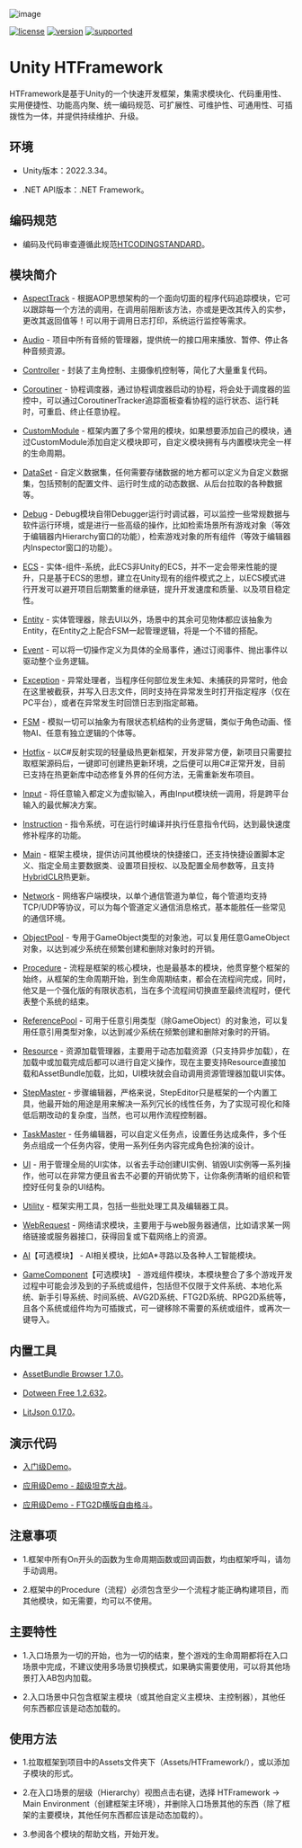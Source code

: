 ![image](Editor/Main/Texture/HTFrameworkLOGOTitle.png)

[![license](https://img.shields.io/badge/license-MIT-blue.svg)](https://github.com/SaiTingHu/HTFramework/blob/master/LICENSE)
[![version](https://img.shields.io/github/v/release/SaiTingHu/HTFramework?color=green&label=version)](https://github.com/SaiTingHu/HTFramework/releases)
[![supported](https://img.shields.io/badge/supported-Unity-success.svg)](https://unity.com/)

# Unity HTFramework

HTFramework是基于Unity的一个快速开发框架，集需求模块化、代码重用性、实用便捷性、功能高内聚、统一编码规范、可扩展性、可维护性、可通用性、可插拨性为一体，并提供持续维护、升级。

## 环境

- Unity版本：2022.3.34。

- .NET API版本：.NET Framework。

## 编码规范

- 编码及代码审查遵循此规范[HTCODINGSTANDARD](https://github.com/SaiTingHu/HTFramework/blob/master/HTCODINGSTANDARD.md)。

## 模块简介

- [AspectTrack](https://wanderer.blog.csdn.net/article/details/85617377) - 根据AOP思想架构的一个面向切面的程序代码追踪模块，它可以跟踪每一个方法的调用，在调用前阻断该方法，亦或是更改其传入的实参，更改其返回值等！可以用于调用日志打印，系统运行监控等需求。

- [Audio](https://wanderer.blog.csdn.net/article/details/89874351) - 项目中所有音频的管理器，提供统一的接口用来播放、暂停、停止各种音频资源。

- [Controller](https://wanderer.blog.csdn.net/article/details/89416110) - 封装了主角控制、主摄像机控制等，简化了大量重复代码。

- [Coroutiner](https://wanderer.blog.csdn.net/article/details/91492838) - 协程调度器，通过协程调度器启动的协程，将会处于调度器的监控中，可以通过CoroutinerTracker追踪面板查看协程的运行状态、运行耗时，可重启、终止任意协程。

- [CustomModule](https://wanderer.blog.csdn.net/article/details/103390089) - 框架内置了多个常用的模块，如果想要添加自己的模块，通过CustomModule添加自定义模块即可，自定义模块拥有与内置模块完全一样的生命周期。

- [DataSet](https://wanderer.blog.csdn.net/article/details/89395574) - 自定义数据集，任何需要存储数据的地方都可以定义为自定义数据集，包括预制的配置文件、运行时生成的动态数据、从后台拉取的各种数据等。

- [Debug](https://wanderer.blog.csdn.net/article/details/102570194) - Debug模块自带Debugger运行时调试器，可以监控一些常规数据与软件运行环境，或是进行一些高级的操作，比如检索场景所有游戏对象（等效于编辑器内Hierarchy窗口的功能），检索游戏对象的所有组件（等效于编辑器内Inspector窗口的功能）。

- [ECS](https://wanderer.blog.csdn.net/article/details/106619485) - 实体-组件-系统，此ECS非Unity的ECS，并不一定会带来性能的提升，只是基于ECS的思想，建立在Unity现有的组件模式之上，以ECS模式进行开发可以避开项目后期繁重的继承链，提升开发速度和质量、以及项目稳定性。

- [Entity](https://wanderer.blog.csdn.net/article/details/101541066) - 实体管理器，除去UI以外，场景中的其余可见物体都应该抽象为Entity，在Entity之上配合FSM一起管理逻辑，将是一个不错的搭配。

- [Event](https://wanderer.blog.csdn.net/article/details/85689865) - 可以将一切操作定义为具体的全局事件，通过订阅事件、抛出事件以驱动整个业务逻辑。

- [Exception](https://wanderer.blog.csdn.net/article/details/102894933) - 异常处理者，当程序任何部位发生未知、未捕获的异常时，他会在这里被截获，并写入日志文件，同时支持在异常发生时打开指定程序（仅在PC平台），或者在异常发生时回馈日志到指定邮箱。

- [FSM](https://wanderer.blog.csdn.net/article/details/86073351) - 模拟一切可以抽象为有限状态机结构的业务逻辑，类似于角色动画、怪物AI、任意有独立逻辑的个体等。

- [Hotfix](https://wanderer.blog.csdn.net/article/details/90479971) - 以C#反射实现的轻量级热更新框架，开发非常方便，新项目只需要拉取框架源码后，一键即可创建热更新环境，之后便可以用C#正常开发，目前已支持在热更新库中动态修复外界的任何方法，无需重新发布项目。

- [Input](https://wanderer.blog.csdn.net/article/details/89001848) - 将任意输入都定义为虚拟输入，再由Input模块统一调用，将是跨平台输入的最优解决方案。

- [Instruction](https://wanderer.blog.csdn.net/article/details/130918484) - 指令系统，可在运行时编译并执行任意指令代码，达到最快速度修补程序的功能。

- [Main](https://wanderer.blog.csdn.net/article/details/102956756) - 框架主模块，提供访问其他模块的快捷接口，还支持快捷设置脚本定义、指定全局主要数据类、设置项目授权、以及配置全局参数等，且支持[HybridCLR](https://wanderer.blog.csdn.net/article/details/140084724)热更新。

- [Network](https://wanderer.blog.csdn.net/article/details/103575999) - 网络客户端模块，以单个通信管道为单位，每个管道均支持TCP/UDP等协议，可以为每个管道定义通信消息格式，基本能胜任一些常见的通信环境。

- [ObjectPool](https://wanderer.blog.csdn.net/article/details/86610600) - 专用于GameObject类型的对象池，可以复用任意GameObject对象，以达到减少系统在频繁创建和删除对象时的开销。

- [Procedure](https://wanderer.blog.csdn.net/article/details/86998412) - 流程是框架的核心模块，也是最基本的模块，他贯穿整个框架的始终，从框架的生命周期开始，到生命周期结束，都会在流程间完成，同时，他又是一个强化版的有限状态机，当在多个流程间切换直至最终流程时，便代表整个系统的结束。

- [ReferencePool](https://wanderer.blog.csdn.net/article/details/87191712) - 可用于任意引用类型（除GameObject）的对象池，可以复用任意引用类型对象，以达到减少系统在频繁创建和删除对象时的开销。

- [Resource](https://wanderer.blog.csdn.net/article/details/88852698) - 资源加载管理器，主要用于动态加载资源（只支持异步加载），在加载中或加载完成后都可以进行自定义操作，现在主要支持Resource直接加载和AssetBundle加载，比如，UI模块就会自动调用资源管理器加载UI实体。

- [StepMaster](https://wanderer.blog.csdn.net/article/details/87712995) - 步骤编辑器，严格来说，StepEditor只是框架的一个内置工具，他最开始的用途是用来解决一系列冗长的线性任务，为了实现可视化和降低后期改动的复杂度，当然，也可以用作流程控制器。

- [TaskMaster](https://wanderer.blog.csdn.net/article/details/104317219) - 任务编辑器，可以自定义任务点，设置任务达成条件，多个任务点组成一个任务内容，使用一系列任务内容完成角色扮演的设计。

- [UI](https://wanderer.blog.csdn.net/article/details/88125982) - 用于管理全局的UI实体，以省去手动创建UI实例、销毁UI实例等一系列操作，他可以在非常方便且省去不必要的开销优势下，让你条例清晰的组织和管控好任何复杂的UI结构。

- [Utility](https://wanderer.blog.csdn.net/article/details/102971712) - 框架实用工具，包括一些批处理工具及编辑器工具。

- [WebRequest](https://wanderer.blog.csdn.net/article/details/89886124) - 网络请求模块，主要用于与web服务器通信，比如请求某一网络链接或服务器接口，获得回复或下载网络上的资源。

- [AI](https://github.com/SaiTingHu/HTFrameworkAI)【可选模块】 - AI相关模块，比如A*寻路以及各种人工智能模块。

- [GameComponent](https://github.com/SaiTingHu/HTFrameworkGameComponent)【可选模块】 - 游戏组件模块，本模块整合了多个游戏开发过程中可能会涉及到的子系统或组件，包括但不仅限于文件系统、本地化系统、新手引导系统、时间系统、AVG2D系统、FTG2D系统、RPG2D系统等，且各个系统或组件均为可插拨式，可一键移除不需要的系统或组件，或再次一键导入。

## 内置工具

- [AssetBundle Browser 1.7.0](https://docs.unity3d.com/Manual/AssetBundles-Browser.html)。

- [Dotween Free 1.2.632](http://dotween.demigiant.com/)。

- [LitJson 0.17.0](https://github.com/LitJSON/litjson)。

## 演示代码

- [入门级Demo](https://github.com/SaiTingHu/HTFrameworkDemo)。

- [应用级Demo - 超级坦克大战](https://blog.csdn.net/qq992817263/category_10133279.html)。

- [应用级Demo - FTG2D横版自由格斗](https://blog.csdn.net/qq992817263/category_10732753.html)。

## 注意事项

- 1.框架中所有On开头的函数为生命周期函数或回调函数，均由框架呼叫，请勿手动调用。

- 2.框架中的Procedure（流程）必须包含至少一个流程才能正确构建项目，而其他模块，如无需要，均可以不使用。

## 主要特性

- 1.入口场景为一切的开始，也为一切的结束，整个游戏的生命周期都将在入口场景中完成，不建议使用多场景切换模式，如果确实需要使用，可以将其他场景打入AB包内加载。

- 2.入口场景中只包含框架主模块（或其他自定义主模块、主控制器），其他任何东西都应该是动态加载的。

## 使用方法

- 1.拉取框架到项目中的Assets文件夹下（Assets/HTFramework/），或以添加子模块的形式。

- 2.在入口场景的层级（Hierarchy）视图点击右键，选择 HTFramework -> Main Environment（创建框架主环境），并删除入口场景其他的东西（除了框架的主要模块，其他任何东西都应该是动态加载的）。

- 3.参阅各个模块的帮助文档，开始开发。
